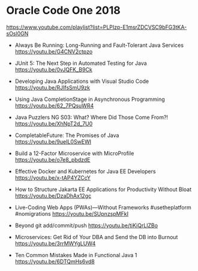 # Oracle Code One 2018

https://www.youtube.com/playlist?list=PLPIzp-E1msrZDCVSC9bFG3tKA-sOsl0GN

* Always Be Running: Long-Running and Fault-Tolerant Java Services
https://youtu.be/G4CNV2ctpzo

* JUnit 5: The Next Step in Automated Testing for Java
https://youtu.be/0vJQFK_B9Ck

* Developing Java Applications with Visual Studio Code
https://youtu.be/RJIfsSmU9zk

* Using Java CompletionStage in Asynchronous Programming
https://youtu.be/62_7PQsuWR4

* Java Puzzlers NG S03: What? Where Did Those Come From?!
https://youtu.be/XhNpT2d_7U0

* CompletableFuture: The Promises of Java
https://youtu.be/9ueIL0SwEWI

* Build a 12-Factor Microservice with MicroProfile
https://youtu.be/o7e8_pbdzdE

* Effective Docker and Kubernetes for Java EE Developers
https://youtu.be/x-tAP4YZCcY

* How to Structure Jakarta EE Applications for Productivity Without Bloat
https://youtu.be/DzaDhAx12gc

* Live-Coding Web Apps (PWAs)—Without Frameworks #usetheplatform #nomigrations
https://youtu.be/SUpnzspMFkI

* Beyond git add/commit/push
https://youtu.be/tiKiQrLlZBo

* Microservices: Get Rid of Your DBA and Send the DB into Burnout
https://youtu.be/3rrMWYgLUW4

* Ten Common Mistakes Made in Functional Java 1
https://youtu.be/6DTQmHs6vd8

